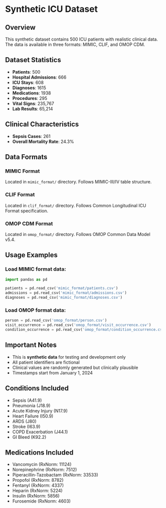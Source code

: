 # Synthetic ICU Dataset

## Overview
This synthetic dataset contains 500 ICU patients with realistic clinical data.
The data is available in three formats: MIMIC, CLIF, and OMOP CDM.

## Dataset Statistics
- **Patients**: 500
- **Hospital Admissions**: 666
- **ICU Stays**: 608
- **Diagnoses**: 1615
- **Medications**: 1938
- **Procedures**: 295
- **Vital Signs**: 235,767
- **Lab Results**: 65,214

## Clinical Characteristics
- **Sepsis Cases**: 261
- **Overall Mortality Rate**: 24.3%

## Data Formats

### MIMIC Format
Located in `mimic_format/` directory. Follows MIMIC-III/IV table structure.

### CLIF Format
Located in `clif_format/` directory. Follows Common Longitudinal ICU Format specification.

### OMOP CDM Format
Located in `omop_format/` directory. Follows OMOP Common Data Model v5.4.

## Usage Examples

### Load MIMIC format data:
```python
import pandas as pd

patients = pd.read_csv('mimic_format/patients.csv')
admissions = pd.read_csv('mimic_format/admissions.csv')
diagnoses = pd.read_csv('mimic_format/diagnoses.csv')
```

### Load OMOP format data:
```python
person = pd.read_csv('omop_format/person.csv')
visit_occurrence = pd.read_csv('omop_format/visit_occurrence.csv')
condition_occurrence = pd.read_csv('omop_format/condition_occurrence.csv')
```

## Important Notes
- This is **synthetic data** for testing and development only
- All patient identifiers are fictional
- Clinical values are randomly generated but clinically plausible
- Timestamps start from January 1, 2024

## Conditions Included
- Sepsis (A41.9)
- Pneumonia (J18.9)
- Acute Kidney Injury (N17.9)
- Heart Failure (I50.9)
- ARDS (J80)
- Stroke (I63.9)
- COPD Exacerbation (J44.1)
- GI Bleed (K92.2)

## Medications Included
- Vancomycin (RxNorm: 11124)
- Norepinephrine (RxNorm: 7512)
- Piperacillin-Tazobactam (RxNorm: 33533)
- Propofol (RxNorm: 8782)
- Fentanyl (RxNorm: 4337)
- Heparin (RxNorm: 5224)
- Insulin (RxNorm: 5856)
- Furosemide (RxNorm: 4603)

